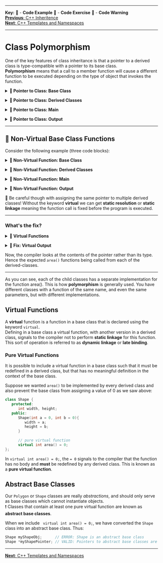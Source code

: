 
---
**Key:** 
:large_orange_diamond: - **Code Example** 
:large_blue_diamond: - **Code Exercise** 
:red_circle: - **Code Warning**  
[**Previous**: C++ Inheritence](https://github.com/ackirby88/CS107/blob/master/C++/CPP-2-Inheritence.md)  
[**Next**: C++ Templates and Namespaces](https://github.com/ackirby88/CS107/blob/master/C++/CPP-4-Templates.md)  

---
# Class Polymorphism
One of the key features of class inheritance is that a pointer to a derived class is type-compatible with a pointer to its base class.  
**Polymorphism** means that a call to a member function will cause a different function to be executed depending on the type of object that invokes the function.

**<details><summary>:large_orange_diamond: Pointer to Class: Base Class</summary>**
<p>
  
```C++
#include <iostream>
using namespace std;

class Polygon {
  protected:
    int width, height;
  public:
    void set_values(int a, int b){
      width = a;
      height = b;
    }
};
```
</p>
</details>

**<details><summary>:large_orange_diamond: Pointer to Class: Derived Classes</summary>**
<p>
  
```C++
class Rectangle: public Polygon {
  public:
    int area(){
      return width*height;
    }
};

class Triangle: public Polygon {
  public:
    int area(){
      return width*height/2;
    }
};
```
</p>
</details>

**<details><summary>:large_orange_diamond: Pointer to Class: Main</summary>**
<p>
  
```C++
int main () {
  Rectangle rect;
  Triangle trgl;
  
  Polygon *ppoly1 = &rect;
  Polygon *ppoly2 = &trgl;
  
  ppoly1->set_values(4,5);
  ppoly2->set_values(4,5);
  
  cout << "Rectangle area: " << rect.area() << endl;
  cout << "Triangle area: " << trgl.area() << endl;
  return 0;
}
```
</p>
</details>

**<details><summary>:large_orange_diamond: Pointer to Class: Output</summary>**
<p>
  
```C++
Rectangle area: 20
Traingle area: 10
```
</p>
</details>

---
## :red_circle: Non-Virtual Base Class Functions
Consider the following example (three code blocks):  
**<details><summary>:large_orange_diamond: Non-Virtual Function: Base Class</summary>**
<p>
  
```C++
#include <iostream>
using namespace std;

class Polygon {
  protected:
    int width, height;
  public:
    void set_values(int a, int b){
      width = a;
      height = b;
    }
    
    // base-class area function
    int area(){
      cout << "Parent class area: " << endl;
      return 0;
    }
};
```
</p>
</details>

**<details><summary>:large_orange_diamond: Non-Virtual Function: Derived Classes</summary>**
<p>
  
```C++
class Rectangle: public Polygon {
  public:
    int area(){
      cout << "Rectangle class area: " << endl;
      return width*height;
    }
};

class Triangle: public Polygon {
  public:
    int area(){
      cout << "Triangle class area: " << endl;
      return width*height/2;
    }
};
```
</p>
</details>

**<details><summary>:large_orange_diamond: Non-Virtual Function: Main</summary>**
<p>

```C++
int main () {
  Rectangle rect;
  Triangle trgl;
  
  Polygon *ppoly1 = &rect;
  Polygon *ppoly2 = &trgl;
  
  ppoly1->set_values(4,5);
  ppoly2->set_values(4,5);
  
  cout << rect.area() << endl;
  cout << trgl.area() << endl;
  return 0;
}
```
</p>
</details>

**<details><summary>:red_circle: Non-Virtual Function: Output</summary>**
<p>
 
```
Parent class area: 
Parent class area: 
```
</p>
</details>

:red_circle: Be careful though with assigning the same pointer to multiple derived classes! Without the keyword **virtual** we can get **static resolution** or **static linkage** meaning the function call is fixed before the program is executed.

---
### What's the fix?
**<details><summary>:large_orange_diamond: Virtual Functions</summary>**
<p>
 
To fix this behavior, we introduce the keyword **virtual**:
```C++
class Polygon {
  protected:
    int width, height;
  public:
    void set_values(int a, int b){
      width = a;
      height = b;
    }
    
    // virtual base-class area function
    virtual int area(){
      cout << "Parent class area: " << endl;
      return 0;
    }
};
```
</p>
</details>

**<details><summary>:large_orange_diamond: Fix: Virtual Output</summary>**
<p>
 
```
Rectangle class area: 
Triangle class area: 
```
</p>
</details>

Now, the compiler looks at the contents of the pointer rather than its type. Hence the expected `area()` functions being called from each of the derived-classes. 

---
As you can see, each of the child classes has a separate implementation for the function area(). This is how **polymorphism** is generally used. You have different classes with a function of the same name, and even the same parameters, but with different implementations.

## Virtual Functions
A **virtual** function is a function in a base class that is declared using the keyword `virtual`.  
Defining in a base class a virtual function, with another version in a derived class, signals to the compiler not to perform **static linkage** for this function.
This sort of operation is referred to as **dynamic linkage** or **late binding**.

### Pure Virtual Functions
It is possible to include a virtual function in a base class such that it must be redefined in a derived class, but that has no meaningful definition in the context of the base class.

Suppose we wanted `area()` to be implemented by every derived class and also prevent the base class from assigning a value of 0 as we saw above:
```C++
class Shape {
   protected:
      int width, height;
   public:
      Shape(int a = 0, int b = 0){
         width = a;
         height = b;
      }
      
      // pure virtual function
      virtual int area() = 0;
};
```
In `virtual int area() = 0;`, the `= 0` signals to the compiler that the function has no body and **must** be redefined by any derived class. 
This is known as a **pure virtual function**.

## Abstract Base Classes
Our `Polygon` or `Shape` classes are really *abstractions*, and should only serve as base classes which cannot instantiate objects.  
:heavy_exclamation_mark: Classes that contain at least one pure virtual function are known as **abstract base classes**.

When we include ` virtual int area() = 0;`, we have converted the `Shape` class into an abstract base class. Thus:
```C++
Shape myShapeObj;      // ERROR: Shape is an abstract base class
Shape *myShapePointer; // VALID: Pointers to abstract base classes are advantageous
```
---
[**Next**: C++ Templates and Namespaces](https://github.com/ackirby88/CS107/blob/master/C++/CPP-4-Templates.md)  
